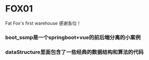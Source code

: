 # FOX01
Fat Fox's first warehouse
感谢各位！

### boot_ssmp是一个springboot+vue的前后端分离的小案例
### dataStructure里面包含了一些经典的数据结构和算法的代码
